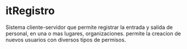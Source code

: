 itRegistro
==========

Sistema cliente-servidor que permite registrar la entrada y salida de personal, en una o mas lugares, organizaciones. permite la creacion de nuevos usuarios con diversos tipos de permisos.
